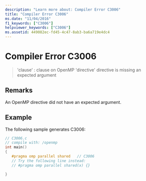 ```yaml
---
description: "Learn more about: Compiler Error C3006"
title: "Compiler Error C3006"
ms.date: "11/04/2016"
f1_keywords: ["C3006"]
helpviewer_keywords: ["C3006"]
ms.assetid: 449082ec-fd45-4c47-8ab3-ba6a719e4dc4
---
```

# Compiler Error C3006

> 'clause' : clause on OpenMP 'directive' directive is missing an expected argument

## Remarks

An OpenMP directive did not have an expected argument.

## Example

The following sample generates C3006:

```c
// C3006.c
// compile with: /openmp
int main()
{
   #pragma omp parallel shared   // C3006
   // Try the following line instead:
   // #pragma omp parallel shared(x) {}

}
```
